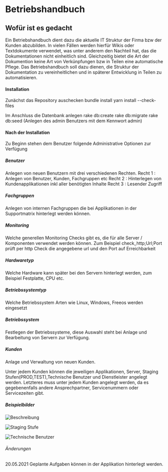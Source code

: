# Betriebshandbuch


## Wofür ist es gedacht
Ein Betriebshandbuch dient dazu die aktuelle IT Struktur der Firma bzw der Kunden abzubilden.
In vielen Fällen werden hierfür Wikis oder Textdokumente verwendet, was unter anderem den Nachteil hat, das die Dokumentationen nicht einheitlich sind.
Gleichzeitig bietet die Art der Dokumention keine Art von Verkünpfungen bzw in Teilen eine automatische Pflege.
Das Betriebshandbuch soll dazu dienen, die Struktur der Dokumentation zu vereinheitlichen und in späterer Entwicklung in Teilen zu automatisieren.

#### Installation
Zunächst das Repository auschecken
bundle install
yarn install --check-files

Im Anschluss die Datenbank anlegen
rake db:create
rake db:migrate
rake db:seed (Anlegen des admin Benutzers mit dem Kennwort admin)


#### Nach der Installation

Zu Beginn stehen dem Benutzer folgende Administrative Optionen zur Verfügung

##### Benutzer
Anlegen von neuen Benutzern mit drei verschiedenen Rechten.
Recht 1 : Anlegen von Benutzer, Kunden, Fachgruppen etc
Recht 2 : Hinterlegen von Kundenapplikationen inkl aller benötigten Inhalte
Recht 3 : Lesender Zugriff

##### Fachgruppen
Anlegen von internen Fachgruppen die bei Applikationen in der Supportmatrix hinterlegt werden können.

##### Monitoring
Welche generellen Monitoring Checks gibt es, die für alle Server / Komponenten verwendet werden können. Zum Beispiel check_http;Url;Port
prüft per http Check die angegebene url und den Port auf Erreichbarkeit

##### Hardwaretyp
Welche Hardware kann später bei den Servern hinterlegt werden, zum Beispiel Festplatte, CPU etc.

##### Betriebssystemtyp
Welche Betriebssystem Arten wie Linux, Windows, Freeos werden eingesetzt

##### Betriebssystem
Festlegen der Betriebssysteme, diese Auswahl steht bei Anlage und Bearbeitung von Servern zur Verfügung.

##### Kunden
Anlage und Verwaltung von neuen Kunden.


Unter jedem Kunden können die jeweiligen Applikationen, Server, Staging Stufen(PROD,TEST),Technische Benutzer  und Dienstleister angelegt werden. Letzteres muss unter jedem Kunden angelegt werden, da es gegebenenfalls andere Ansprechpartner, Servicenummern oder Servicezeiten gibt.

##### Beispielbilder
![Beschreibung](http://www.itbasic.de/wp-content/uploads/2021/05/bfh-1-e1621366865753.png)

![Staging Stufe](http://www.itbasic.de/wp-content/uploads/2021/05/bfh-2-e1621366890179.png)

![Technische Benutzer](http://www.itbasic.de/wp-content/uploads/2021/05/bfh-3-e1621366880562.png)



###### Änderungen

20.05.2021 Geplante Aufgaben können in der Applikation hinterlegt werden.

